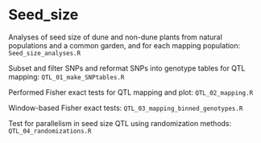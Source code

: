 # Seed_size

Analyses of seed size of dune and non-dune plants from natural populations and a common garden, and for each mapping population:
`Seed_size_analyses.R`

Subset and filter SNPs and reformat SNPs into genotype tables for QTL mapping:
`QTL_01_make_SNPtables.R`

Performed Fisher exact tests for QTL mapping and plot:
`QTL_02_mapping.R`

Window-based Fisher exact tests:
`QTL_03_mapping_binned_genotypes.R`

Test for parallelism in seed size QTL using randomization methods:
`QTL_04_randomizations.R`
